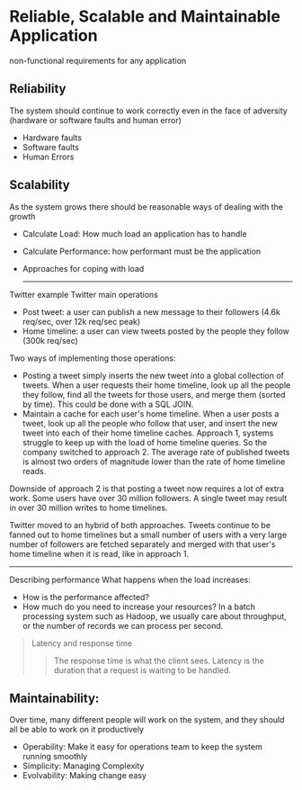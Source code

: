 # Reliable, Scalable and Maintainable Application

non-functional requirements for any application

## Reliability
The system should continue to work correctly even in the face of adversity (hardware or software faults and human error)
- Hardware faults
- Software faults
- Human Errors

## Scalability
As the system grows there should be reasonable ways of dealing with the growth
- Calculate Load: How much load an application has to handle
- Calculate Performance: how performant must be the application
- Approaches for coping with load

  ---

Twitter example
Twitter main operations

- Post tweet: a user can publish a new message to their followers (4.6k req/sec, over 12k req/sec peak)
- Home timeline: a user can view tweets posted by the people they follow (300k req/sec)
  
Two ways of implementing those operations:

- Posting a tweet simply inserts the new tweet into a global collection of tweets. When a user requests their home timeline, look up all the people they follow, find all the tweets for those users, and merge them (sorted by time). This could be done with a SQL JOIN.
- Maintain a cache for each user's home timeline. When a user posts a tweet, look up all the people who follow that user, and insert the new tweet into each of their home timeline caches.
Approach 1, systems struggle to keep up with the load of home timeline queries. So the company switched to approach 2. The average rate of published tweets is almost two orders of magnitude lower than the rate of home timeline reads.

Downside of approach 2 is that posting a tweet now requires a lot of extra work. Some users have over 30 million followers. A single tweet may result in over 30 million writes to home timelines.

Twitter moved to an hybrid of both approaches. Tweets continue to be fanned out to home timelines but a small number of users with a very large number of followers are fetched separately and merged with that user's home timeline when it is read, like in approach 1.

---
Describing performance
What happens when the load increases:

- How is the performance affected?
- How much do you need to increase your resources?
In a batch processing system such as Hadoop, we usually care about throughput, or the number of records we can process per second.

> Latency and response time
>> The response time is what the client sees. Latency is the duration that a request is waiting to be handled.

## Maintainability:
Over time, many different people will work on the system, and they should all be able to work on it productively
- Operability: Make it easy for operations team to keep the system running smoothly
- Simplicity: Managing Complexity
- Evolvability: Making change easy
